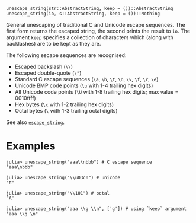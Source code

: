 ```
unescape_string(str::AbstractString, keep = ())::AbstractString
unescape_string(io, s::AbstractString, keep = ())::Nothing
```

General unescaping of traditional C and Unicode escape sequences. The first form returns the escaped string, the second prints the result to `io`. The argument `keep` specifies a collection of characters which (along with backlashes) are to be kept as they are.

The following escape sequences are recognised:

  * Escaped backslash (`\\`)
  * Escaped double-quote (`\"`)
  * Standard C escape sequences (`\a`, `\b`, `\t`, `\n`, `\v`, `\f`, `\r`, `\e`)
  * Unicode BMP code points (`\u` with 1-4 trailing hex digits)
  * All Unicode code points (`\U` with 1-8 trailing hex digits; max value = 0010ffff)
  * Hex bytes (`\x` with 1-2 trailing hex digits)
  * Octal bytes (`\` with 1-3 trailing octal digits)

See also [`escape_string`](@ref).

# Examples

```jldoctest
julia> unescape_string("aaa\\nbbb") # C escape sequence
"aaa\nbbb"

julia> unescape_string("\\u03c0") # unicode
"π"

julia> unescape_string("\\101") # octal
"A"

julia> unescape_string("aaa \\g \\n", ['g']) # using `keep` argument
"aaa \\g \n"
```
